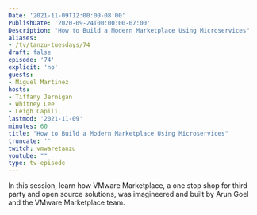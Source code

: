 ```yaml
---
Date: '2021-11-09T12:00:00-08:00'
PublishDate: '2020-09-24T00:00:00-07:00'
Description: "How to Build a Modern Marketplace Using Microservices"
aliases:
- /tv/tanzu-tuesdays/74
draft: false
episode: '74'
explicit: 'no'
guests:
- Miguel Martinez
hosts:
- Tiffany Jernigan
- Whitney Lee
- Leigh Capili
lastmod: '2021-11-09'
minutes: 60
title: "How to Build a Modern Marketplace Using Microservices"
truncate: ''
twitch: vmwaretanzu
youtube: ""
type: tv-episode
---
```


In this session, learn how VMware Marketplace, a one stop shop for third party and open source solutions, 
was imagineered and built by Arun Goel and the VMware Marketplace team.